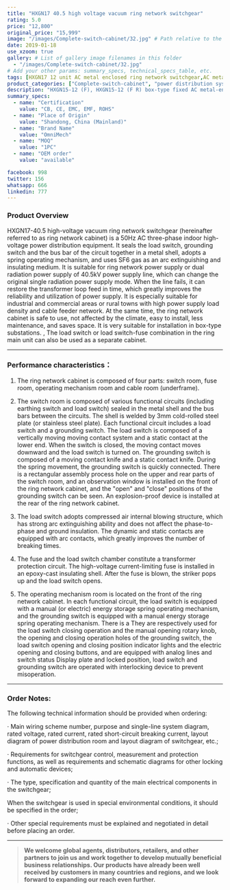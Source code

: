 ```yaml
---
title: "HXGN17 40.5 high voltage vacuum ring network switchgear"
rating: 5.0
price: "12,800"
original_price: "15,999"
image: "/images/Complete-switch-cabinet/32.jpg" # Path relative to the 'static' folder or use Hugo Pipes
date: 2019-01-18
use_xzoom: true
gallery: # List of gallery image filenames in this folder
  - "/images/Complete-switch-cabinet/32.jpg"
# Add your other params: summary_specs, technical_specs_table, etc.
tags: [HXGN17 12 unit AC metal enclosed ring network switchgear,AC metal enclosed ring network switchgear,12 unit AC metal enclosed ring network switchgear,power distribution system,ring network power supply,stable power distribution,electrical components,circuit breaking,isolation,protection,easy installation,easy maintenance,continuous and secure power supply]
product_categories: ["Complete-switch-cabinet", "power distribution system"]
description: "HXGN15-12 (F), HXGN15-12 (F R) box-type fixed AC metal-enclosed switchgear (hereinafter referred to as switchgear), suitable for rated voltage of 12KV, rated frequency of 50HZ, rated current of 630A and above A three-phase AC system powered by network cabinets or radial terminals, used for segmenting and branching of cable lines."
summary_specs:
  - name: "Certification"
    value: "CB, CE, EMC, EMF, ROHS"
  - name: "Place of Origin"
    value: "Shandong, China (Mainland)"
  - name: "Brand Name"
    value: "OmniMech"
  - name: "MOQ"
    value: "1PC"
  - name: "OEM order"
    value: "available"

facebook: 998
twitter: 156
whatsapp: 666
linkedin: 777    
---
```



### Product Overview


HXGN17-40.5 high-voltage vacuum ring network switchgear (hereinafter referred to as ring network cabinet) is a 50Hz AC three-phase indoor high-voltage power distribution equipment. It seals the load switch, grounding switch and the bus bar of the circuit together in a metal shell, adopts a spring operating mechanism, and uses SF6 gas as an arc extinguishing and insulating medium. It is suitable for ring network power supply or dual radiation power supply of 40.5kV power supply line, which can change the original single radiation power supply mode. When the line fails, it can restore the transformer loop feed in time, which greatly improves the reliability and utilization of power supply. It is especially suitable for industrial and commercial areas or rural towns with high power supply load density and cable feeder network. At the same time, the ring network cabinet is safe to use, not affected by the climate, easy to install, less maintenance, and saves space. It is very suitable for installation in box-type substations. , The load switch or load switch-fuse combination in the ring main unit can also be used as a separate cabinet.

* * *

### Performance characteristics：

1. The ring network cabinet is composed of four parts: switch room, fuse room, operating mechanism room and cable room (underframe).

2. The switch room is composed of various functional circuits (including earthing switch and load switch) sealed in the metal shell and the bus bars between the circuits. The shell is welded by 3mm cold-rolled steel plate (or stainless steel plate). Each functional circuit includes a load switch and a grounding switch. The load switch is composed of a vertically moving moving contact system and a static contact at the lower end. When the switch is closed, the moving contact moves downward and the load switch is turned on. The grounding switch is composed of a moving contact knife and a static contact knife. During the spring movement, the grounding switch is quickly connected. There is a rectangular assembly process hole on the upper and rear parts of the switch room, and an observation window is installed on the front of the ring network cabinet, and the "open" and "close" positions of the grounding switch can be seen. An explosion-proof device is installed at the rear of the ring network cabinet.

3. The load switch adopts compressed air internal blowing structure, which has strong arc extinguishing ability and does not affect the phase-to-phase and ground insulation. The dynamic and static contacts are equipped with arc contacts, which greatly improves the number of breaking times.

4. The fuse and the load switch chamber constitute a transformer protection circuit. The high-voltage current-limiting fuse is installed in an epoxy-cast insulating shell. After the fuse is blown, the striker pops up and the load switch opens.

5. The operating mechanism room is located on the front of the ring network cabinet. In each functional circuit, the load switch is equipped with a manual (or electric) energy storage spring operating mechanism, and the grounding switch is equipped with a manual energy storage spring operating mechanism. There is a They are respectively used for the load switch closing operation and the manual opening rotary knob, the opening and closing operation holes of the grounding switch, the load switch opening and closing position indicator lights and the electric opening and closing buttons, and are equipped with analog lines and switch status Display plate and locked position, load switch and grounding switch are operated with interlocking device to prevent misoperation.
* * *
### Order Notes:

The following technical information should be provided when ordering:

· Main wiring scheme number, purpose and single-line system diagram, rated voltage, rated current, rated short-circuit breaking current, layout diagram of power distribution room and layout diagram of switchgear, etc.;

· Requirements for switchgear control, measurement and protection functions, as well as requirements and schematic diagrams for other locking and automatic devices;

· The type, specification and quantity of the main electrical components in the switchgear;

When the switchgear is used in special environmental conditions, it should be specified in the order;

· Other special requirements must be explained and negotiated in detail before placing an order.



* * *

> **We welcome global agents, distributors, retailers, and other partners to join us and work together to develop mutually beneficial business relationships. Our products have already been well received by customers in many countries and regions, and we look forward to expanding our reach even further.**


